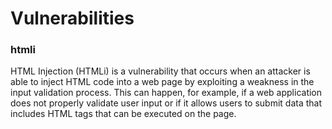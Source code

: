 # Vulnerabilities

### htmli

HTML Injection (HTMLi) is a vulnerability that occurs when an attacker is able to inject HTML code into a web page by exploiting a weakness in the input validation process. This can happen, for example, if a web application does not properly validate user input or if it allows users to submit data that includes HTML tags that can be executed on the page.


